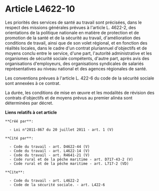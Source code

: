 # Article L4622-10

Les priorités des services de santé au travail sont précisées, dans le respect des missions générales prévues à l'article L.
4622-2, des orientations de la politique nationale en matière de protection et de promotion de la santé et de la sécurité au
travail, d'amélioration des conditions de travail, ainsi que de son volet régional, et en fonction des réalités locales, dans
le cadre d'un contrat pluriannuel d'objectifs et de moyens conclu entre le service, d'une part, l'autorité administrative et
les organismes de sécurité sociale compétents, d'autre part, après avis des organisations d'employeurs, des organisations
syndicales de salariés représentatives au niveau national et des agences régionales de santé. 

Les conventions prévues à l'article L. 422-6 du code de la sécurité sociale sont annexées à ce contrat. 

La durée, les conditions de mise en œuvre et les modalités de révision des contrats d'objectifs et de moyens prévus au
premier alinéa sont déterminées par décret.

**Liens relatifs à cet article**

	**Créé par**:

	  - Loi n°2011-867 du 20 juillet 2011 - art. 1 (V)

	**Cité par**:

	  - Code du travail - art. D4622-44 (V)
	  - Code du travail - art. L4622-14 (V)
	  - Code du travail - art. R4641-21 (V)
	  - Code rural et de la pêche maritime - art. D717-43-2 (V)
	  - Code rural et de la pêche maritime - art. L717-2 (VD)

	**Cite**:

	  - Code du travail - art. L4622-2
	  - Code de la sécurité sociale. - art. L422-6
